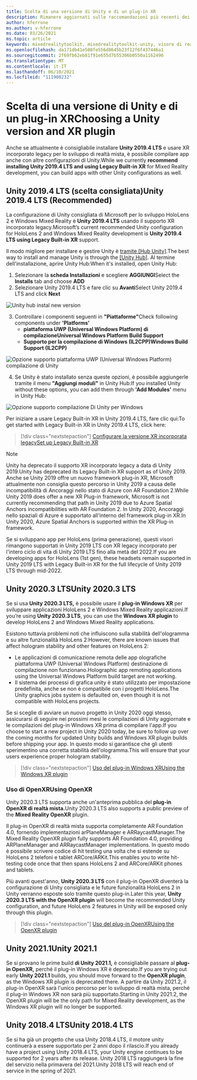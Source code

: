 ```yaml
---
title: Scelta di una versione di Unity e di un plug-in XR
description: Rimanere aggiornati sulle raccomandazioni più recenti dei plug-in Unity e XR per lo sviluppo di applicazioni HoloLens.
author: hferrone
ms.author: v-hferrone
ms.date: 03/26/2021
ms.topic: article
keywords: mixedrealitytoolkit, mixedrealitytoolkit-unity, visore di realtà mista, visore windows mixed reality, visore per realtà virtuale, unity
ms.openlocfilehash: da171db41e508fe556d8645b23f12f6f437446a1
ms.sourcegitcommit: 2f69fb62eb81f91e655d7b55306b0550a1162496
ms.translationtype: MT
ms.contentlocale: it-IT
ms.lasthandoff: 06/10/2021
ms.locfileid: "111908232"
---
```

# <a name="choosing-a-unity-version-and-xr-plugin"></a><span data-ttu-id="25a1f-104">Scelta di una versione di Unity e di un plug-in XR</span><span class="sxs-lookup"><span data-stu-id="25a1f-104">Choosing a Unity version and XR plugin</span></span>

<span data-ttu-id="25a1f-105">Anche se attualmente è consigliabile installare **Unity 2019.4 LTS** e usare XR incorporato legacy per lo sviluppo di realtà mista, è possibile compilare app anche con altre configurazioni di Unity.</span><span class="sxs-lookup"><span data-stu-id="25a1f-105">While we currently **recommend installing Unity 2019.4 LTS and using Legacy Built-in XR** for Mixed Reality development, you can build apps with other Unity configurations as well.</span></span>

## <a name="unity-20194-lts-recommended"></a><span data-ttu-id="25a1f-106">Unity 2019.4 LTS (scelta consigliata)</span><span class="sxs-lookup"><span data-stu-id="25a1f-106">Unity 2019.4 LTS (Recommended)</span></span>

<span data-ttu-id="25a1f-107">La configurazione di Unity consigliata di Microsoft per lo sviluppo HoloLens 2 e Windows Mixed Reality è **Unity 2019.4 LTS** usando il supporto XR incorporato legacy.</span><span class="sxs-lookup"><span data-stu-id="25a1f-107">Microsoft’s current recommended Unity configuration for HoloLens 2 and Windows Mixed Reality development is **Unity 2019.4 LTS using Legacy Built-in XR** support.</span></span>

<span data-ttu-id="25a1f-108">Il modo migliore per installare e gestire Unity è <a href="https://unity3d.com/get-unity/download" target="_blank">tramite [Hub Unity]</a>.</span><span class="sxs-lookup"><span data-stu-id="25a1f-108">The best way to install and manage Unity is through the <a href="https://unity3d.com/get-unity/download" target="_blank">[Unity Hub]</a>.</span></span> <span data-ttu-id="25a1f-109">Al termine dell'installazione, aprire Unity Hub:</span><span class="sxs-lookup"><span data-stu-id="25a1f-109">When it's installed, open Unity Hub:</span></span>

1. <span data-ttu-id="25a1f-110">Selezionare la **scheda Installazioni** e scegliere **AGGIUNGI**</span><span class="sxs-lookup"><span data-stu-id="25a1f-110">Select the **Installs** tab and choose **ADD**</span></span>
2. <span data-ttu-id="25a1f-111">Selezionare Unity 2019.4 LTS e fare clic su **Avanti**</span><span class="sxs-lookup"><span data-stu-id="25a1f-111">Select Unity 2019.4 LTS and click **Next**</span></span>

![Unity hub instal new version](images/unity-hub-img-01.png)

3. <span data-ttu-id="25a1f-113">Controllare i componenti seguenti in **"Piattaforme"**</span><span class="sxs-lookup"><span data-stu-id="25a1f-113">Check following components under **'Platforms'**</span></span>
    * <span data-ttu-id="25a1f-114">**piattaforma UWP (Universal Windows Platform) di compilazione**</span><span class="sxs-lookup"><span data-stu-id="25a1f-114">**Universal Windows Platform Build Support**</span></span> 
    * <span data-ttu-id="25a1f-115">**Supporto per la compilazione di Windows (IL2CPP)**</span><span class="sxs-lookup"><span data-stu-id="25a1f-115">**Windows Build Support (IL2CPP)**</span></span>

![Opzione supporto piattaforma UWP (Universal Windows Platform) compilazione di Unity](../images/Unity_Install_Option_UWP.png)

4. <span data-ttu-id="25a1f-117">Se Unity è stato installato senza queste opzioni, è possibile aggiungerle tramite il menu **"Aggiungi moduli"** in Unity Hub:</span><span class="sxs-lookup"><span data-stu-id="25a1f-117">If you installed Unity without these options, you can add them through **'Add Modules'** menu in Unity Hub:</span></span>

![Opzione supporto compilazione Di Unity per Windows](../images/Unity_Install_Option_UWP2.png)

<span data-ttu-id="25a1f-119">Per iniziare a usare Legacy Built-in XR in Unity 2019.4 LTS, fare clic qui:</span><span class="sxs-lookup"><span data-stu-id="25a1f-119">To get started with Legacy Built-in XR in Unity 2019.4 LTS, click here:</span></span>

> [!div class="nextstepaction"]
> [<span data-ttu-id="25a1f-120">Configurare la versione XR incorporata legacy</span><span class="sxs-lookup"><span data-stu-id="25a1f-120">Set up Legacy Built-in XR</span></span>](legacy-xr-support.md)

> [!NOTE]
> <span data-ttu-id="25a1f-121">Unity ha deprecato il supporto XR incorporato legacy a data di Unity 2019.</span><span class="sxs-lookup"><span data-stu-id="25a1f-121">Unity has deprecated its Legacy Built-in XR support as of Unity 2019.</span></span>  <span data-ttu-id="25a1f-122">Anche se Unity 2019 offre un nuovo framework plug-in XR, Microsoft attualmente non consiglia questo percorso in Unity 2019 a causa delle incompatibilità di Ancoraggi nello stato di Azure con AR Foundation 2.</span><span class="sxs-lookup"><span data-stu-id="25a1f-122">While Unity 2019 does offer a new XR Plug-in framework, Microsoft is not currently recommending that path in Unity 2019 due to Azure Spatial Anchors incompatibilities with AR Foundation 2.</span></span>  <span data-ttu-id="25a1f-123">In Unity 2020, Ancoraggi nello spaziali di Azure è supportato all'interno del framework plug-in XR.</span><span class="sxs-lookup"><span data-stu-id="25a1f-123">In Unity 2020, Azure Spatial Anchors is supported within the XR Plug-in framework.</span></span>

<span data-ttu-id="25a1f-124">Se si sviluppano app per HoloLens (prima generazione), questi visori rimangono supportati in Unity 2019 LTS con XR legacy incorporato per l'intero ciclo di vita di Unity 2019 LTS fino alla metà del 2022.</span><span class="sxs-lookup"><span data-stu-id="25a1f-124">If you are developing apps for HoloLens (1st gen), these headsets remain supported in Unity 2019 LTS with Legacy Built-in XR for the full lifecycle of Unity 2019 LTS through mid-2022.</span></span>

## <a name="unity-20203-lts"></a><span data-ttu-id="25a1f-125">Unity 2020.3 LTS</span><span class="sxs-lookup"><span data-stu-id="25a1f-125">Unity 2020.3 LTS</span></span> 

<span data-ttu-id="25a1f-126">Se si usa **Unity 2020.3 LTS,** è possibile usare il **plug-in Windows XR** per sviluppare applicazioni HoloLens 2 e Windows Mixed Reality applicazioni.</span><span class="sxs-lookup"><span data-stu-id="25a1f-126">If you’re using **Unity 2020.3 LTS**, you can use the **Windows XR plugin** to develop HoloLens 2 and Windows Mixed Reality applications.</span></span>

<span data-ttu-id="25a1f-127">Esistono tuttavia problemi noti che influiscono sulla stabilità dell'ologramma e su altre funzionalità HoloLens 2:</span><span class="sxs-lookup"><span data-stu-id="25a1f-127">However, there are known issues that affect hologram stability and other features on HoloLens 2:</span></span> 

* <span data-ttu-id="25a1f-128">Le applicazioni di comunicazione remota delle app olografiche piattaforma UWP (Universal Windows Platform) destinazione di compilazione non funzionano.</span><span class="sxs-lookup"><span data-stu-id="25a1f-128">Holographic app remoting applications using the Universal Windows Platform build target are not working.</span></span>
* <span data-ttu-id="25a1f-129">Il sistema dei processi di grafica unity è stato utilizzato per impostazione predefinita, anche se non è compatibile con i progetti HoloLens.</span><span class="sxs-lookup"><span data-stu-id="25a1f-129">The Unity graphics jobs system is defaulted on, even though it is not compatible with HoloLens projects.</span></span>

<span data-ttu-id="25a1f-130">Se si sceglie di avviare un nuovo progetto in Unity 2020 oggi stesso, assicurarsi di seguire nei prossimi mesi le compilazioni di Unity aggiornate e le compilazioni del plug-in Windows XR prima di compilare l'app.</span><span class="sxs-lookup"><span data-stu-id="25a1f-130">If you choose to start a new project in Unity 2020 today, be sure to follow up over the coming months for updated Unity builds and Windows XR plugin builds before shipping your app.</span></span>  <span data-ttu-id="25a1f-131">In questo modo si garantisce che gli utenti sperimentino una corretta stabilità dell'ologramma.</span><span class="sxs-lookup"><span data-stu-id="25a1f-131">This will ensure that your users experience proper hologram stability.</span></span>

> [!div class="nextstepaction"]
> [<span data-ttu-id="25a1f-132">Uso del plug-in Windows XR</span><span class="sxs-lookup"><span data-stu-id="25a1f-132">Using the Windows XR plugin</span></span>](windows-xr-plugin.md)

### <a name="using-openxr"></a><span data-ttu-id="25a1f-133">Uso di OpenXR</span><span class="sxs-lookup"><span data-stu-id="25a1f-133">Using OpenXR</span></span>

<span data-ttu-id="25a1f-134">Unity 2020.3 LTS supporta anche un'anteprima pubblica del **plug-in OpenXR di realtà mista.**</span><span class="sxs-lookup"><span data-stu-id="25a1f-134">Unity 2020.3 LTS also supports a public preview of the **Mixed Reality OpenXR** plugin.</span></span>

<span data-ttu-id="25a1f-135">Il plug-in OpenXR di realtà mista supporta completamente AR Foundation 4.0, fornendo implementazioni arPlaneManager e ARRaycastManager.</span><span class="sxs-lookup"><span data-stu-id="25a1f-135">The Mixed Reality OpenXR plugin fully supports AR Foundation 4.0, providing ARPlaneManager and ARRaycastManager implementations.</span></span> <span data-ttu-id="25a1f-136">In questo modo è possibile scrivere codice di hit testing una volta che si estende su HoloLens 2 telefoni e tablet ARCore/ARKit.</span><span class="sxs-lookup"><span data-stu-id="25a1f-136">This enables you to write hit-testing code once that then spans HoloLens 2 and ARCore/ARKit phones and tablets.</span></span> 

<span data-ttu-id="25a1f-137">Più avanti quest'anno, **Unity 2020.3 LTS** con il plug-in OpenXR diventerà la configurazione di Unity consigliata e le future funzionalità HoloLens 2 in Unity verranno esposte solo tramite questo plug-in.</span><span class="sxs-lookup"><span data-stu-id="25a1f-137">Later this year, **Unity 2020.3 LTS with the OpenXR plugin** will become the recommended Unity configuration, and future HoloLens 2 features in Unity will be exposed only through this plugin.</span></span>

> [!div class="nextstepaction"]
> [<span data-ttu-id="25a1f-138">Uso del plug-in OpenXR</span><span class="sxs-lookup"><span data-stu-id="25a1f-138">Using the OpenXR plugin</span></span>](openxr-getting-started.md)

## <a name="unity-20211"></a><span data-ttu-id="25a1f-139">Unity 2021.1</span><span class="sxs-lookup"><span data-stu-id="25a1f-139">Unity 2021.1</span></span>

<span data-ttu-id="25a1f-140">Se si provano le prime build **di Unity 2021.1,** è consigliabile passare al **plug-in OpenXR,** perché il plug-in Windows XR è deprecato.</span><span class="sxs-lookup"><span data-stu-id="25a1f-140">If you are trying out early **Unity 2021.1** builds, you should move forward to the **OpenXR plugin**, as the Windows XR plugin is deprecated there.</span></span>  <span data-ttu-id="25a1f-141">A partire da Unity 2021.2, il plug-in OpenXR sarà l'unico percorso per lo sviluppo di realtà mista, perché il plug-in Windows XR non sarà più supportato.</span><span class="sxs-lookup"><span data-stu-id="25a1f-141">Starting in Unity 2021.2, the OpenXR plugin will be the only path for Mixed Reality development, as the Windows XR plugin will no longer be supported.</span></span>

## <a name="unity-20184-lts"></a><span data-ttu-id="25a1f-142">Unity 2018.4 LTS</span><span class="sxs-lookup"><span data-stu-id="25a1f-142">Unity 2018.4 LTS</span></span>

<span data-ttu-id="25a1f-143">Se si ha già un progetto che usa Unity 2018.4 LTS, il motore unity continuerà a essere supportato per 2 anni dopo il rilascio.</span><span class="sxs-lookup"><span data-stu-id="25a1f-143">If you already have a project using Unity 2018.4 LTS, your Unity engine continues to be supported for 2 years after its release.</span></span>  <span data-ttu-id="25a1f-144">Unity 2018 LTS raggiungerà la fine del servizio nella primavera del 2021.</span><span class="sxs-lookup"><span data-stu-id="25a1f-144">Unity 2018 LTS will reach end of service in the spring of 2021.</span></span>